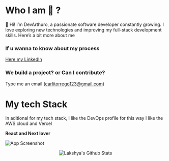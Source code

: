 
# Who I am 🚀 ?

👋 Hi! I’m DevArthuro, a passionate software developer constantly growing. I love exploring new technologies and improving my full-stack development skills. Here’s a bit more about me

### If u wanna to know about my process

[Here my LinkedIn](https://www.linkedin.com/in/carlos-arturo-orrego/)

### We build a project? or Can I contribute?

Type me an email (carlitorrego123@gmail.com)

# My tech Stack

In aditional for my tech stack, I like the DevOps profile for this way I like the AWS cloud and Vercel

**React and Next lover**
 
![App Screenshot](https://github-readme-stats.vercel.app/api/top-langs?username=DevArthuro&locale=en&hide_title=true&layout=compact&card_width=320&langs_count=10&theme=gotham&hide_border=false)

<p align='center'>
  <img align="center" src="https://github-readme-stats.vercel.app/api?username=DevArthuro&show_icons=true&title_color=fff&icon_color=79ff97&text_color=efefef&bg_color=24292e" alt="Lakshya's Github Stats">
</p>
